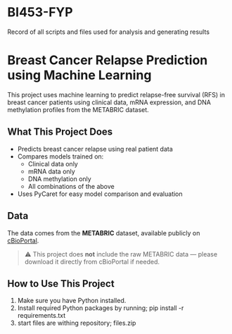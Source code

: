 # BI453-FYP
Record of all scripts and files used for analysis and generating results
# Breast Cancer Relapse Prediction using Machine Learning

This project uses machine learning to predict relapse-free survival (RFS) in breast cancer patients using clinical data, mRNA expression, and DNA methylation profiles from the METABRIC dataset.

## What This Project Does

- Predicts breast cancer relapse using real patient data
- Compares models trained on:
  - Clinical data only
  - mRNA data only
  - DNA methylation only
  - All combinations of the above
- Uses PyCaret for easy model comparison and evaluation

## Data

The data comes from the **METABRIC** dataset, available publicly on [cBioPortal](https://www.cbioportal.org/study/summary?id=brca_metabric).

> ⚠️ This project does **not** include the raw METABRIC data — please download it directly from cBioPortal if needed.

## How to Use This Project

1. Make sure you have Python installed.
2. Install required Python packages by running; pip install -r requirements.txt
3. start files are withing repository; files.zip
